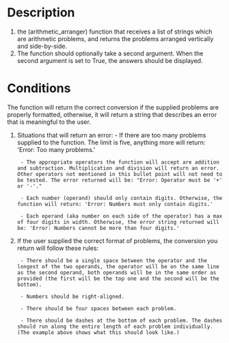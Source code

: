 # Description


1. the (arithmetic_arranger) function that receives a list of strings which are arithmetic problems, and returns the problems arranged vertically and side-by-side. 
2. The function should optionally take a second argument. When the second argument is set to True, the answers should be displayed.

# Conditions

The function will return the correct conversion if the supplied problems are properly formatted, otherwise, it will return a string that describes an error that is meaningful to the user.

1. Situations that will return an error:
        - If there are too many problems supplied to the function. The limit is five, anything more will return: 'Error: Too many problems.'

        - The appropriate operators the function will accept are addition and subtraction. Multiplication and division will return an error. Other operators not mentioned in this bullet point will not need to be tested. The error returned will be: "Error: Operator must be '+' or '-'."

        - Each number (operand) should only contain digits. Otherwise, the function will return: 'Error: Numbers must only contain digits.'

        - Each operand (aka number on each side of the operator) has a max of four digits in width. Otherwise, the error string returned will be: 'Error: Numbers cannot be more than four digits.'


2. If the user supplied the correct format of problems, the conversion you return will follow these rules:

        - There should be a single space between the operator and the longest of the two operands, the operator will be on the same line as the second operand, both operands will be in the same order as provided (the first will be the top one and the second will be the bottom).

        - Numbers should be right-aligned.

        - There should be four spaces between each problem.

        - There should be dashes at the bottom of each problem. The dashes should run along the entire length of each problem individually. (The example above shows what this should look like.)